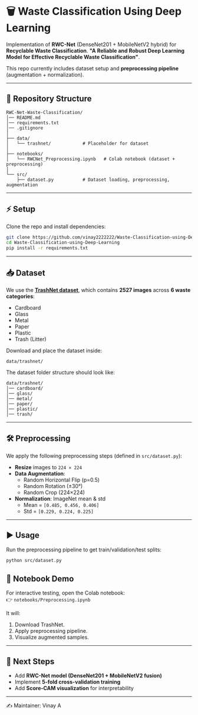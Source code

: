 # 🗑️ Waste Classification Using Deep Learning

Implementation of **RWC-Net** (DenseNet201 + MobileNetV2 hybrid) for **Recyclable Waste Classification**.
**"A Reliable and Robust Deep Learning Model for Effective Recyclable Waste Classification"**.  

This repo currently includes dataset setup and **preprocessing pipeline** (augmentation + normalization).  

---

## 📂 Repository Structure
```
RWC-Net-Waste-Classification/
│── README.md
│── requirements.txt
│── .gitignore
│
├── data/
│   └── trashnet/            # Placeholder for dataset
│
├── notebooks/
│   └── RWCNet_Preprocessing.ipynb   # Colab notebook (dataset + preprocessing)
│
└── src/
    ├── dataset.py           # Dataset loading, preprocessing, augmentation
```

---

## ⚡ Setup
Clone the repo and install dependencies:
```bash
git clone https://github.com/vinay2222222/Waste-Classification-using-Deep-Learning.git
cd Waste-Classification-using-Deep-Learning
pip install -r requirements.txt
```

---

## 📥 Dataset
We use the [**TrashNet dataset**](https://github.com/garythung/trashnet), which contains **2527 images** across **6 waste categories**:  
- Cardboard  
- Glass  
- Metal  
- Paper  
- Plastic  
- Trash (Litter)  

Download and place the dataset inside:
```
data/trashnet/
```

The dataset folder structure should look like:
```
data/trashnet/
│── cardboard/
│── glass/
│── metal/
│── paper/
│── plastic/
│── trash/
```

---

## 🛠️ Preprocessing
We apply the following preprocessing steps (defined in `src/dataset.py`):  
- **Resize** images to `224 × 224`  
- **Data Augmentation**:  
  - Random Horizontal Flip (p=0.5)  
  - Random Rotation (±30°)  
  - Random Crop (224×224)  
- **Normalization**: ImageNet mean & std  
  - Mean = `[0.485, 0.456, 0.406]`  
  - Std = `[0.229, 0.224, 0.225]`  

---

## ▶️ Usage
Run the preprocessing pipeline to get train/validation/test splits:  

```bash
python src/dataset.py
```

## 📒 Notebook Demo
For interactive testing, open the Colab notebook:  
👉 `notebooks/Preprocessing.ipynb`  

It will:  
1. Download TrashNet.  
2. Apply preprocessing pipeline.  
3. Visualize augmented samples.  

---

## 📌 Next Steps
-  Add **RWC-Net model (DenseNet201 + MobileNetV2 fusion)**  
-  Implement **5-fold cross-validation training**  
-  Add **Score-CAM visualization** for interpretability  

---

✍️ Maintainer: Vinay A  
